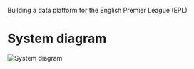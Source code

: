 Building a data platform for the English Premier League (EPL)

# System diagram
![System diagram](https://i.ibb.co/bLRcckH/sysdiagram.png)